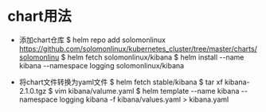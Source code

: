 # chart用法
* 添加chart仓库
  $ helm repo add solomonlinux https://github.com/solomonlinux/kubernetes_cluster/tree/master/charts/solomonlinu
  $ helm fetch solomonlinux/kibana
  $ helm install --name kibana --namespace logging solomonlinux/kibana

* 将chart文件转换为yaml文件
  $ helm fetch stable/kibana
  $ tar xf kibana-2.1.0.tgz
  $ vim kibana/valume.yaml
  $ helm template --name kibana --namespace logging kibana -f kibana/values.yaml > kibana.yaml
